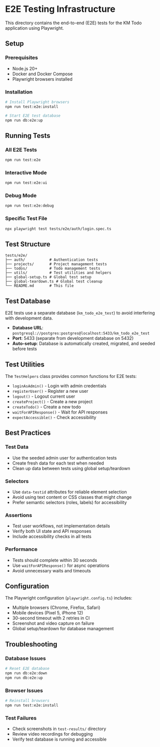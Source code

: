 # E2E Testing Infrastructure

This directory contains the end-to-end (E2E) tests for the KM Todo application using Playwright.

## Setup

### Prerequisites
- Node.js 20+
- Docker and Docker Compose
- Playwright browsers installed

### Installation
```bash
# Install Playwright browsers
npm run test:e2e:install

# Start E2E test database
npm run db:e2e:up
```

## Running Tests

### All E2E Tests
```bash
npm run test:e2e
```

### Interactive Mode
```bash
npm run test:e2e:ui
```

### Debug Mode
```bash
npm run test:e2e:debug
```

### Specific Test File
```bash
npx playwright test tests/e2e/auth/login.spec.ts
```

## Test Structure

```
tests/e2e/
├── auth/           # Authentication tests
├── projects/       # Project management tests
├── todos/          # Todo management tests
├── utils/          # Test utilities and helpers
├── global-setup.ts # Global test setup
├── global-teardown.ts # Global test cleanup
└── README.md       # This file
```

## Test Database

E2E tests use a separate database (`km_todo_e2e_test`) to avoid interfering with development data.

- **Database URL**: `postgresql://postgres:postgres@localhost:5433/km_todo_e2e_test`
- **Port**: 5433 (separate from development database on 5432)
- **Auto-setup**: Database is automatically created, migrated, and seeded before tests

## Test Utilities

The `TestHelpers` class provides common functions for E2E tests:

- `loginAsAdmin()` - Login with admin credentials
- `registerUser()` - Register a new user
- `logout()` - Logout current user
- `createProject()` - Create a new project
- `createTodo()` - Create a new todo
- `waitForAPIResponse()` - Wait for API responses
- `expectAccessible()` - Check accessibility

## Best Practices

### Test Data
- Use the seeded admin user for authentication tests
- Create fresh data for each test when needed
- Clean up data between tests using global setup/teardown

### Selectors
- Use `data-testid` attributes for reliable element selection
- Avoid using text content or CSS classes that might change
- Prefer semantic selectors (roles, labels) for accessibility

### Assertions
- Test user workflows, not implementation details
- Verify both UI state and API responses
- Include accessibility checks in all tests

### Performance
- Tests should complete within 30 seconds
- Use `waitForAPIResponse()` for async operations
- Avoid unnecessary waits and timeouts

## Configuration

The Playwright configuration (`playwright.config.ts`) includes:

- Multiple browsers (Chrome, Firefox, Safari)
- Mobile devices (Pixel 5, iPhone 12)
- 30-second timeout with 2 retries in CI
- Screenshot and video capture on failure
- Global setup/teardown for database management

## Troubleshooting

### Database Issues
```bash
# Reset E2E database
npm run db:e2e:down
npm run db:e2e:up
```

### Browser Issues
```bash
# Reinstall browsers
npm run test:e2e:install
```

### Test Failures
- Check screenshots in `test-results/` directory
- Review video recordings for debugging
- Verify test database is running and accessible 
